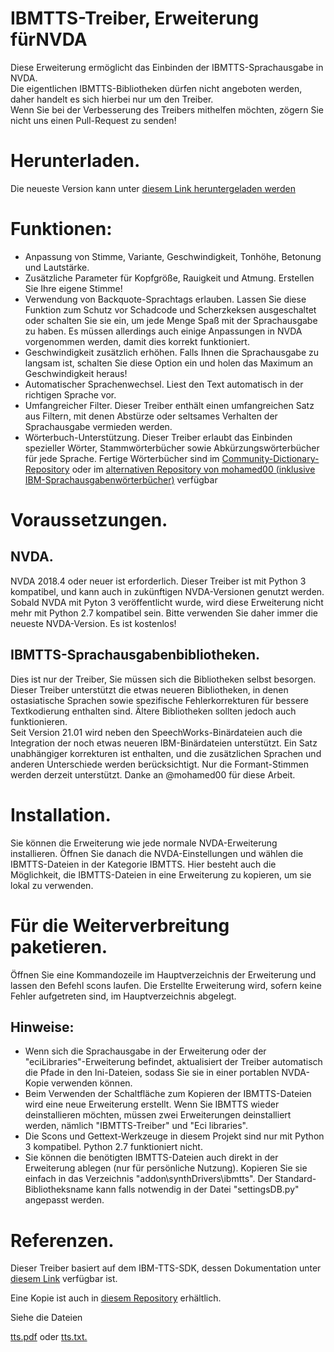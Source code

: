 # IBMTTS-Treiber, Erweiterung fürNVDA #
  Diese Erweiterung ermöglicht das Einbinden der IBMTTS-Sprachausgabe in NVDA.  
  Die eigentlichen IBMTTS-Bibliotheken dürfen nicht angeboten werden, daher handelt es sich hierbei nur um den Treiber.  
  Wenn Sie bei der Verbesserung des Treibers mithelfen möchten, zögern Sie nicht uns einen Pull-Request zu senden!  

# Herunterladen.
Die neueste Version kann unter [diesem Link heruntergeladen werden](https://davidacm.github.io/getlatest/gh/davidacm/NVDA-IBMTTS-Driver)

# Funktionen:
* Anpassung von Stimme, Variante, Geschwindigkeit, Tonhöhe, Betonung und Lautstärke.
* Zusätzliche Parameter für Kopfgröße, Rauigkeit und Atmung. Erstellen Sie Ihre eigene Stimme!
* Verwendung von Backquote-Sprachtags erlauben. Lassen Sie diese Funktion zum Schutz vor Schadcode und Scherzkeksen ausgeschaltet oder schalten Sie sie ein, um jede Menge Spaß mit der Sprachausgabe zu haben. Es müssen allerdings auch einige Anpassungen in NVDA vorgenommen werden, damit dies korrekt funktioniert.
* Geschwindigkeit zusätzlich erhöhen. Falls Ihnen die Sprachausgabe zu langsam ist, schalten Sie diese Option ein und holen das Maximum an Geschwindigkeit heraus!
* Automatischer Sprachenwechsel. Liest den Text automatisch in der richtigen Sprache vor.
* Umfangreicher Filter. Dieser Treiber enthält einen umfangreichen Satz aus Filtern, mit denen Abstürze oder seltsames Verhalten der Sprachausgabe vermieden werden.
* Wörterbuch-Unterstützung. Dieser Treiber erlaubt  das Einbinden spezieller Wörter, Stammwörterbücher sowie Abkürzungswörterbücher für jede Sprache. Fertige Wörterbücher sind im [Community-Dictionary-Repository](https://github.com/thunderdrop/IBMTTSDictionaries) oder im [alternativen Repository von mohamed00 (inklusive IBM-Sprachausgabenwörterbücher)](https://github.com/mohamed00/AltIBMTTSDictionaries) verfügbar

# Voraussetzungen.
## NVDA.
  NVDA 2018.4 oder neuer ist erforderlich. Dieser Treiber ist mit Python 3 kompatibel, und kann auch in zukünftigen NVDA-Versionen genutzt werden. Sobald NVDA mit Pyton 3 veröffentlicht wurde, wird diese Erweiterung nicht mehr mit Python 2.7 kompatibel sein. Bitte verwenden Sie daher immer die neueste NVDA-Version. Es ist kostenlos! 

## IBMTTS-Sprachausgabenbibliotheken.
  Dies ist nur der Treiber, Sie müssen sich die Bibliotheken selbst besorgen.  
  Dieser Treiber unterstützt die etwas neueren Bibliotheken, in denen ostasiatische Sprachen sowie spezifische Fehlerkorrekturen für bessere Textkodierung enthalten sind. Ältere Bibliotheken sollten jedoch auch funktionieren.  
  Seit Version 21.01 wird neben den SpeechWorks-Binärdateien auch die Integration der noch etwas neueren IBM-Binärdateien unterstützt. Ein Satz unabhängiger korrekturen ist enthalten, und die zusätzlichen Sprachen und anderen Unterschiede werden berücksichtigt. Nur die Formant-Stimmen werden derzeit unterstützt. Danke an @mohamed00 für diese Arbeit.

# Installation.
  Sie können die Erweiterung wie jede normale NVDA-Erweiterung installieren. Öffnen Sie danach die NVDA-Einstellungen und wählen die IBMTTS-Dateien in der Kategorie IBMTTS.
  Hier besteht auch die Möglichkeit, die IBMTTS-Dateien in eine Erweiterung zu kopieren, um sie lokal zu verwenden.

# Für die Weiterverbreitung paketieren.
  Öffnen Sie eine Kommandozeile im Hauptverzeichnis der Erweiterung und lassen den Befehl scons laufen. Die Erstellte Erweiterung wird, sofern keine Fehler aufgetreten sind, im Hauptverzeichnis abgelegt.

## Hinweise:

* Wenn sich die Sprachausgabe in der Erweiterung oder der "eciLibraries"-Erweiterung befindet, aktualisiert der Treiber automatisch die Pfade in den Ini-Dateien, sodass Sie sie in einer portablen NVDA-Kopie verwenden können.
* Beim Verwenden der Schaltfläche zum Kopieren der IBMTTS-Dateien wird eine neue Erweiterung erstellt. Wenn Sie IBMTTS wieder deinstallieren möchten, müssen zwei Erweiterungen deinstalliert werden, nämlich "IBMTTS-Treiber" und "Eci libraries".
* Die Scons und Gettext-Werkzeuge in diesem Projekt sind nur mit Python 3 kompatibel. Python 2.7 funktioniert nicht.
* Sie können die benötigten IBMTTS-Dateien auch direkt in der Erweiterung ablegen (nur für persönliche Nutzung). Kopieren Sie sie einfach in das Verzeichnis "addon\synthDrivers\ibmtts". Der Standard-Bibliotheksname kann falls notwendig in der Datei "settingsDB.py" angepasst werden.

# Referenzen.
Dieser Treiber basiert auf dem IBM-TTS-SDK, dessen Dokumentation unter [diesem Link](http://www.wizzardsoftware.com/docs/tts.pdf) verfügbar ist.

Eine Kopie ist auch in [diesem Repository](https://github.com/david-acm/NVDA-IBMTTS-Driver) erhältlich.

Siehe die Dateien

[tts.pdf](https://cdn.jsdelivr.net/gh/davidacm/NVDA-IBMTTS-Driver/apiReference/tts.pdf)
oder [tts.txt.](https://cdn.jsdelivr.net/gh/davidacm/NVDA-IBMTTS-Driver/apiReference/tts.txt)

